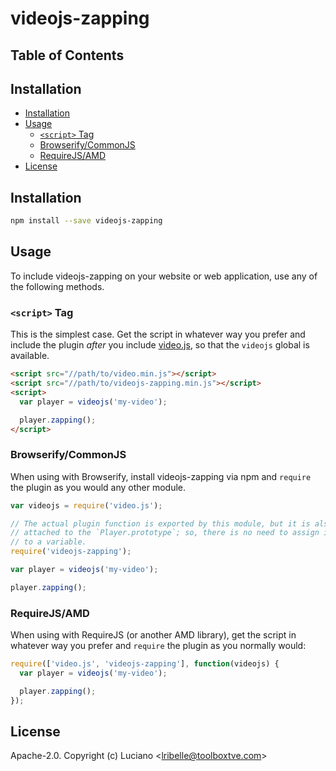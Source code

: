 # videojs-zapping



## Table of Contents

<!-- START doctoc generated TOC please keep comment here to allow auto update -->
<!-- DON'T EDIT THIS SECTION, INSTEAD RE-RUN doctoc TO UPDATE -->
## Installation

- [Installation](#installation)
- [Usage](#usage)
  - [`<script>` Tag](#script-tag)
  - [Browserify/CommonJS](#browserifycommonjs)
  - [RequireJS/AMD](#requirejsamd)
- [License](#license)

<!-- END doctoc generated TOC please keep comment here to allow auto update -->
## Installation

```sh
npm install --save videojs-zapping
```

## Usage

To include videojs-zapping on your website or web application, use any of the following methods.

### `<script>` Tag

This is the simplest case. Get the script in whatever way you prefer and include the plugin _after_ you include [video.js][videojs], so that the `videojs` global is available.

```html
<script src="//path/to/video.min.js"></script>
<script src="//path/to/videojs-zapping.min.js"></script>
<script>
  var player = videojs('my-video');

  player.zapping();
</script>
```

### Browserify/CommonJS

When using with Browserify, install videojs-zapping via npm and `require` the plugin as you would any other module.

```js
var videojs = require('video.js');

// The actual plugin function is exported by this module, but it is also
// attached to the `Player.prototype`; so, there is no need to assign it
// to a variable.
require('videojs-zapping');

var player = videojs('my-video');

player.zapping();
```

### RequireJS/AMD

When using with RequireJS (or another AMD library), get the script in whatever way you prefer and `require` the plugin as you normally would:

```js
require(['video.js', 'videojs-zapping'], function(videojs) {
  var player = videojs('my-video');

  player.zapping();
});
```

## License

Apache-2.0. Copyright (c) Luciano &lt;lribelle@toolboxtve.com&gt;


[videojs]: http://videojs.com/
